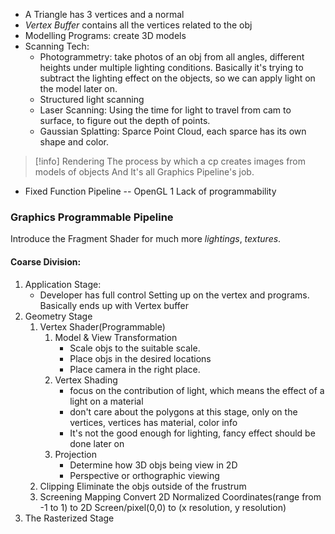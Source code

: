 - A Triangle has 3 vertices and a normal
- *Vertex Buffer* contains all the vertices related to the obj
- Modelling Programs: create 3D models
- Scanning Tech:
	- Photogrammetry: 
	  take photos of an obj from all angles, different heights under multiple lighting conditions. Basically it's trying to subtract the lighting effect on the objects, so we can apply light on the model later on.
	- Structured light scanning
	- Laser Scanning:
	  Using the time for light to travel from cam to surface, to figure out the depth of points.
	- Gaussian Splatting:
	  Sparce Point Cloud, each sparce has its own shape and color.

>[!info] Rendering
>The process by which a cp creates images from models of objects
>And It's all Graphics Pipeline's job.

- Fixed Function Pipeline -- OpenGL 1
  Lack of programmability
### Graphics Programmable Pipeline

Introduce the Fragment Shader for much more *lightings*, *textures*.
#### Coarse Division:
1. Application Stage:
   - Developer has full control
     Setting up on the vertex and programs. Basically ends up with Vertex buffer
2. Geometry Stage
	1. Vertex Shader(Programmable)
	   1. Model & View Transformation
	      - Scale objs to the suitable scale.
	      - Place objs in the desired locations
	      - Place camera in the right place.
	   2. Vertex Shading
	      - focus on the contribution of light, which means the effect of a light on a material
	      - don't care about the polygons at this stage, only on the vertices, vertices has material, color info
	      - It's not the good enough for lighting, fancy effect should be done later on
	   3. Projection
	      - Determine how 3D objs being view in 2D
	      - Perspective or orthographic viewing
	2. Clipping
	   Eliminate the objs outside of the frustrum
	3. Screening Mapping
	   Convert 2D Normalized Coordinates(range from -1 to 1) to 2D Screen/pixel(0,0) to (x resolution, y resolution)
3. The Rasterized Stage

